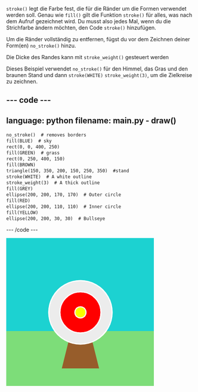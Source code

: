`stroke()` legt die Farbe fest, die für die Ränder um die Formen verwendet werden soll. Genau wie `fill()` gilt die Funktion `stroke()` für alles, was nach dem Aufruf gezeichnet wird. Du musst also jedes Mal, wenn du die Strichfarbe ändern möchten, den Code `stroke()` hinzufügen.

Um die Ränder vollständig zu entfernen, fügst du vor dem Zeichnen deiner Form(en) `no_stroke()` hinzu.

Die Dicke des Randes kann mit `stroke_weight()` gesteuert werden

Dieses Beispiel verwendet `no_stroke()` für den Himmel, das Gras und den braunen Stand und dann `stroke(WHITE)` `stroke_weight(3)`, um die Zielkreise zu zeichnen.

--- code ---
---
language: python
filename: main.py - draw()
---

    no_stroke()  # removes borders
    fill(BLUE)  # sky
    rect(0, 0, 400, 250)
    fill(GREEN)  # grass
    rect(0, 250, 400, 150)
    fill(BROWN) 
    triangle(150, 350, 200, 150, 250, 350)  #stand
    stroke(WHITE)  # A white outline
    stroke_weight(3)  # A thick outline
    fill(GREY)
    ellipse(200, 200, 170, 170)  # Outer circle
    fill(RED)
    ellipse(200, 200, 110, 110)  # Inner circle
    fill(YELLOW)
    ellipse(200, 200, 30, 30)  # Bullseye

--- /code ---

![Eine Bogenschießszene mit dicken weißen Rändern um die Kreise und ohne Ränder um die Rechtecke und Dreiecke.](images/outline-circles.png)
